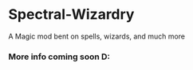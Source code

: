 # Spectral-Wizardry
A Magic mod bent on spells, wizards, and much more<br>
<h3>More info coming soon D:</h3>
